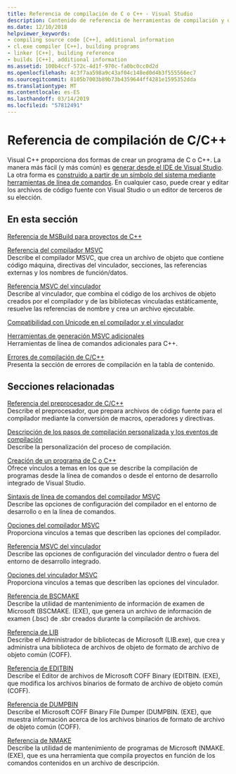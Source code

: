 ```yaml
---
title: Referencia de compilación de C o C++ - Visual Studio
description: Contenido de referencia de herramientas de compilación y de sistema de proyectos de C o C++ en Visual Studio.
ms.date: 12/10/2018
helpviewer_keywords:
- compiling source code [C++], additional information
- cl.exe compiler [C++], building programs
- linker [C++], building reference
- builds [C++], additional information
ms.assetid: 100b4ccf-572c-4d1f-970c-fa0bc0cc0d2d
ms.openlocfilehash: 4c3f7aa598a9c43af04c148ed0d4b3f555566ec7
ms.sourcegitcommit: 8105b7003b89b73b4359644ff4281e1595352dda
ms.translationtype: MT
ms.contentlocale: es-ES
ms.lasthandoff: 03/14/2019
ms.locfileid: "57812491"
---
```

# <a name="cc-building-reference"></a>Referencia de compilación de C/C++

Visual C++ proporciona dos formas de crear un programa de C o C++. La manera más fácil (y más común) es [generar desde el IDE de Visual Studio](../creating-and-managing-visual-cpp-projects.md). La otra forma es [construido a partir de un símbolo del sistema mediante herramientas de línea de comandos](../building-on-the-command-line.md). En cualquier caso, puede crear y editar los archivos de código fuente con Visual Studio o un editor de terceros de su elección.

## <a name="in-this-section"></a>En esta sección

[Referencia de MSBuild para proyectos de C++](msbuild-visual-cpp-overview.md)

[Referencia del compilador MSVC](compiling-a-c-cpp-program.md)<br/>
Describe el compilador MSVC, que crea un archivo de objeto que contiene código máquina, directivas del vinculador, secciones, las referencias externas y los nombres de función/datos.

[Referencia MSVC del vinculador](linking.md)<br/>
Describe al vinculador, que combina el código de los archivos de objeto creados por el compilador y de las bibliotecas vinculadas estáticamente, resuelve las referencias de nombre y crea un archivo ejecutable.

[Compatibilidad con Unicode en el compilador y el vinculador](unicode-support-in-the-compiler-and-linker.md)

[Herramientas de generación MSVC adicionales](c-cpp-build-tools.md)<br/>
Herramientas de línea de comandos adicionales para C++.

[Errores de compilación de C/C++](../../error-messages/compiler-errors-1/c-cpp-build-errors.md)<br/>
Presenta la sección de errores de compilación en la tabla de contenido.

## <a name="related-sections"></a>Secciones relacionadas

[Referencia del preprocesador de C/C++](../../preprocessor/c-cpp-preprocessor-reference.md)<br/>
Describe el preprocesador, que prepara archivos de código fuente para el compilador mediante la conversión de macros, operadores y directivas.

[Descripción de los pasos de compilación personalizada y los eventos de compilación](../understanding-custom-build-steps-and-build-events.md)<br/>
Describe la personalización del proceso de compilación.

[Creación de un programa de C o C++](../projects-and-build-systems-cpp.md)<br/>
Ofrece vínculos a temas en los que se describe la compilación de programas desde la línea de comandos o desde el entorno de desarrollo integrado de Visual Studio.

[Sintaxis de línea de comandos del compilador MSVC](compiler-command-line-syntax.md)<br/>
Describe las opciones de configuración del compilador en el entorno de desarrollo o en la línea de comandos.

[Opciones del compilador MSVC](compiler-options.md)<br/>
Proporciona vínculos a temas que describen las opciones del compilador.

[Referencia MSVC del vinculador](linking.md)<br/>
Describe las opciones de configuración del vinculador dentro o fuera del entorno de desarrollo integrado.

[Opciones del vinculador MSVC](linker-options.md)<br/>
Proporciona vínculos a temas que describen las opciones del vinculador.

[Referencia de BSCMAKE](bscmake-reference.md)<br/>
Describe la utilidad de mantenimiento de información de examen de Microsoft (BSCMAKE. (EXE), que genera un archivo de información de examen (.bsc) de .sbr creados durante la compilación de archivos.

[Referencia de LIB](lib-reference.md)<br/>
Describe el Administrador de bibliotecas de Microsoft (LIB.exe), que crea y administra una biblioteca de archivos de objeto de formato de archivo de objeto común (COFF).

[Referencia de EDITBIN](editbin-reference.md)<br/>
Describe el Editor de archivos de Microsoft COFF Binary (EDITBIN. (EXE), que modifica los archivos binarios de formato de archivo de objeto común (COFF).

[Referencia de DUMPBIN](dumpbin-reference.md)<br/>
Describe el Microsoft COFF Binary File Dumper (DUMPBIN. (EXE), que muestra información acerca de los archivos binarios de formato de archivo de objeto común (COFF).

[Referencia de NMAKE](nmake-reference.md)<br/>
Describe la utilidad de mantenimiento de programas de Microsoft (NMAKE. (EXE), que es una herramienta que compila proyectos en función de los comandos contenidos en un archivo de descripción.

